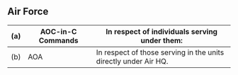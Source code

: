 ## Air Force

| (a)   | AOC-in-C Commands   | In respect of individuals serving under them:                   |
|-------|---------------------|-----------------------------------------------------------------|
| (b)   | AOA                 | In respect of those serving in the units directly under Air HQ. |
